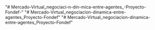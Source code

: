 "# Mercado-Virtual_negociaci-n-din-mica-entre-agentes_-Proyecto-Fondef-" 
"# Mercado-Virtual_negociacion-dinamica-entre-agentes_Proyecto-Fondef" 
"# Mercado-Virtual_negociacion-dinamica-entre-agentes_Proyecto-Fondef" 
